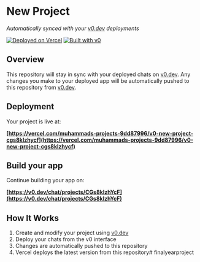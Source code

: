 # New Project

*Automatically synced with your [v0.dev](https://v0.dev) deployments*

[![Deployed on Vercel](https://img.shields.io/badge/Deployed%20on-Vercel-black?style=for-the-badge&logo=vercel)](https://vercel.com/muhammads-projects-9dd87996/v0-new-project-cgs8klzhycf)
[![Built with v0](https://img.shields.io/badge/Built%20with-v0.dev-black?style=for-the-badge)](https://v0.dev/chat/projects/CGs8klzhYcF)

## Overview

This repository will stay in sync with your deployed chats on [v0.dev](https://v0.dev).
Any changes you make to your deployed app will be automatically pushed to this repository from [v0.dev](https://v0.dev).

## Deployment

Your project is live at:

**[https://vercel.com/muhammads-projects-9dd87996/v0-new-project-cgs8klzhycf](https://vercel.com/muhammads-projects-9dd87996/v0-new-project-cgs8klzhycf)**

## Build your app

Continue building your app on:

**[https://v0.dev/chat/projects/CGs8klzhYcF](https://v0.dev/chat/projects/CGs8klzhYcF)**

## How It Works

1. Create and modify your project using [v0.dev](https://v0.dev)
2. Deploy your chats from the v0 interface
3. Changes are automatically pushed to this repository
4. Vercel deploys the latest version from this repository#   f i n a l y e a r p r o j e c t  
 